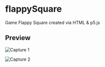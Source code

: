 # flappySquare
 Game Flappy Square created via HTML & p5.js
 
 ## Preview
 
![Capture 1](https://github.com/OxiGen1001/flappySquare/blob/master/assets/img/1.JPG)

![Capture 2](https://github.com/OxiGen1001/flappySquare/blob/master/assets/img/2.png)
